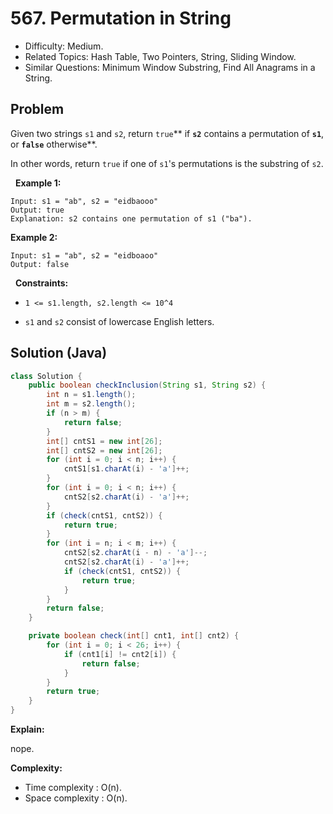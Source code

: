 # 567. Permutation in String

- Difficulty: Medium.
- Related Topics: Hash Table, Two Pointers, String, Sliding Window.
- Similar Questions: Minimum Window Substring, Find All Anagrams in a String.

## Problem

Given two strings ```s1``` and ```s2```, return ```true```** if **```s2```** contains a permutation of **```s1```**, or **```false```** otherwise**.

In other words, return ```true``` if one of ```s1```'s permutations is the substring of ```s2```.

 
**Example 1:**

```
Input: s1 = "ab", s2 = "eidbaooo"
Output: true
Explanation: s2 contains one permutation of s1 ("ba").
```

**Example 2:**

```
Input: s1 = "ab", s2 = "eidboaoo"
Output: false
```

 
**Constraints:**


	
- ```1 <= s1.length, s2.length <= 10^4```
	
- ```s1``` and ```s2``` consist of lowercase English letters.



## Solution (Java)

```java
class Solution {
    public boolean checkInclusion(String s1, String s2) {
        int n = s1.length();
        int m = s2.length();
        if (n > m) {
            return false;
        }
        int[] cntS1 = new int[26];
        int[] cntS2 = new int[26];
        for (int i = 0; i < n; i++) {
            cntS1[s1.charAt(i) - 'a']++;
        }
        for (int i = 0; i < n; i++) {
            cntS2[s2.charAt(i) - 'a']++;
        }
        if (check(cntS1, cntS2)) {
            return true;
        }
        for (int i = n; i < m; i++) {
            cntS2[s2.charAt(i - n) - 'a']--;
            cntS2[s2.charAt(i) - 'a']++;
            if (check(cntS1, cntS2)) {
                return true;
            }
        }
        return false;
    }

    private boolean check(int[] cnt1, int[] cnt2) {
        for (int i = 0; i < 26; i++) {
            if (cnt1[i] != cnt2[i]) {
                return false;
            }
        }
        return true;
    }
}
```

**Explain:**

nope.

**Complexity:**

* Time complexity : O(n).
* Space complexity : O(n).
